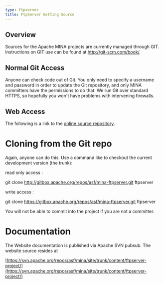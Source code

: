```yaml
---
type: ftpserver
title: FtpServer Getting Source
---
```


## Overview

Sources for the Apache MINA projects are currently managed through GIT. Instructions on GIT use can be found at <http://git-scm.com/book/>.

## Normal Git Access

Anyone can check code out of Git. You only need to specify a username and password in order to update the Git repository, and only MINA committers have the permissions to do that. We run Git over standard HTTPS, so hopefully you won't have problems with intervening firewalls.

## Web Access

The following is a link to the [online source repository](https://gitbox.apache.org/repos/asf?p=mina-ftpserver.git;a=summary).

# Cloning from the Git repo

Again, anyone can do this. Use a command like to checkout the current development version (the trunk):

read only access :

  git clone http://gitbox.apache.org/repos/asf/mina-ftpserver.git ftpserver

write access :

  git clone https://gitbox.apache.org/repos/asf/mina-ftpserver.git ftpserver

You will not be able to commit into the project if you are not a committer.

# Documentation
The Website documentation is published via Apache SVN pubsub. The website source resides at

[https://svn.apache.org/repos/asf/mina/site/trunk/content/ftpserver-project/](https://svn.apache.org/repos/asf/mina/site/trunk/content/ftpserver-project/)
